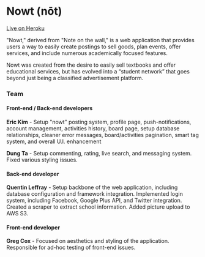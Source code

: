 Nowt (nōt)
====

[Live on Heroku](http://nowt.herokuapp.com/)

"Nowt," derived from "Note on the wall," is a web application that provides users a way to easily create postings to sell goods, plan events, offer services, and include numerous academically focused features.

Nowt was created from the desire to easily sell textbooks and offer educational services, but has evolved into a “student network” that goes beyond just being a classified advertisement platform. 

### Team
#### Front-end / Back-end developers

**Eric Kim** - Setup "nowt" posting system, profile page, push-notifications, account management, activities history, board page, setup database relationships, cleaner error messages, board/activities pagination, smart tag system, and overall U.I. enhancement

**Dung Ta** - Setup commenting, rating, live search, and messaging system. Fixed various styling issues. 

#### Back-end developer

**Quentin Leffray** - Setup backbone of the web application, including database configuration and framework integration. Implemented login system, including Facebook, Google Plus API, and Twitter integration. Created a scraper to extract school information. Added picture upload to AWS S3.

#### Front-end developer
**Greg Cox** - Focused on aesthetics and styling of the application. Responsible for ad-hoc testing of front-end issues. 
